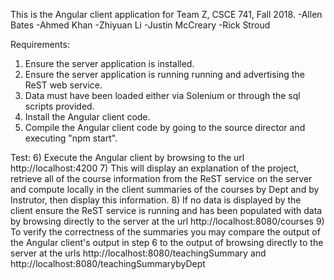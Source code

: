 This is the Angular client application for Team Z, CSCE 741, Fall 2018.
-Allen Bates
-Ahmed Khan
-Zhiyuan Li
-Justin McCreary
-Rick Stroud

Requirements:
1) Ensure the server application is installed.
2) Ensure the server application is running running and advertising the ReST web service.
3) Data must have been loaded either via Solenium or through the sql scripts provided.
4) Install the Angular client code.
5) Compile the Angular client code by going to the source director and executing "npm start".

Test:
6) Execute the Angular client by browsing to the url http://localhost:4200
7) This will display an explanation of the project, retrieve all of the course information from the ReST service on the server and compute locally in the client summaries of the courses by Dept and by Instrutor, then display this information.
8) If no data is displayed by the client ensure the ReST service is running and has been populated with data by browsing directly to the server at the url http://localhost:8080/courses
9) To verify the correctness of the summaries you may compare the output of the Angular client's output in step 6 to the output of browsing directly to the server at the urls http://localhost:8080/teachingSummary and http://localhost:8080/teachingSummarybyDept

